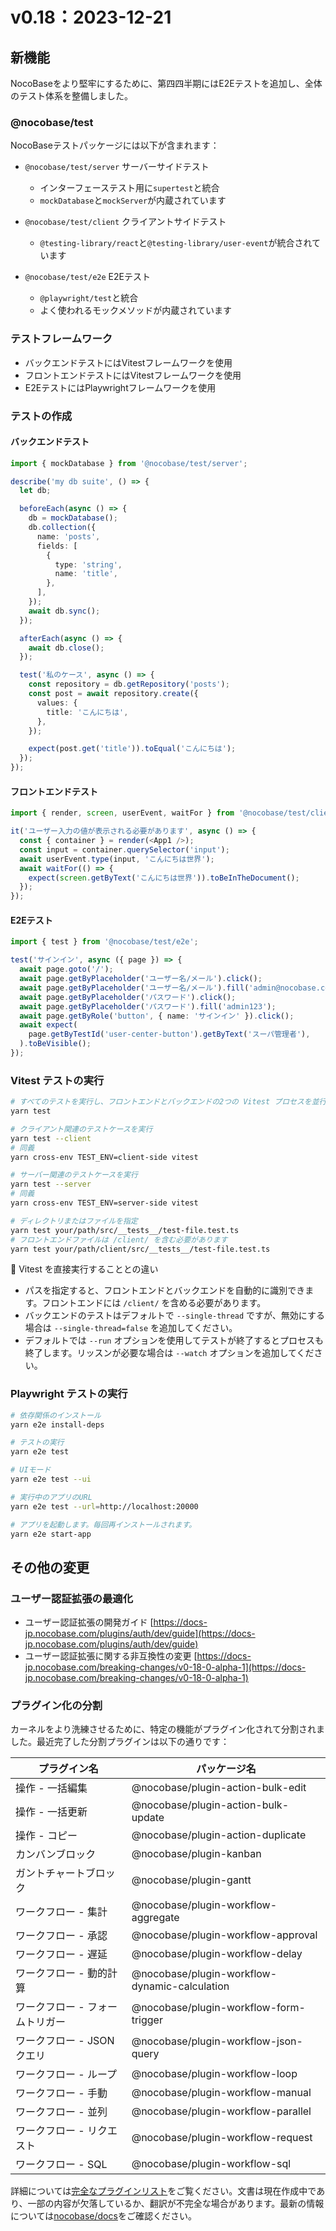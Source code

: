 # v0.18：2023-12-21

## 新機能

NocoBaseをより堅牢にするために、第四四半期にはE2Eテストを追加し、全体のテスト体系を整備しました。

### @nocobase/test

NocoBaseテストパッケージには以下が含まれます：

- `@nocobase/test/server` サーバーサイドテスト
  - インターフェーステスト用に`supertest`と統合
  - `mockDatabase`と`mockServer`が内蔵されています

- `@nocobase/test/client` クライアントサイドテスト
  - `@testing-library/react`と`@testing-library/user-event`が統合されています

- `@nocobase/test/e2e` E2Eテスト
  - `@playwright/test`と統合
  - よく使われるモックメソッドが内蔵されています

### テストフレームワーク

- バックエンドテストにはVitestフレームワークを使用
- フロントエンドテストにはVitestフレームワークを使用
- E2EテストにはPlaywrightフレームワークを使用

### テストの作成

#### バックエンドテスト

```typescript
import { mockDatabase } from '@nocobase/test/server';

describe('my db suite', () => {
  let db;

  beforeEach(async () => {
    db = mockDatabase();
    db.collection({
      name: 'posts',
      fields: [
        {
          type: 'string',
          name: 'title',
        },
      ],
    });
    await db.sync();
  });

  afterEach(async () => {
    await db.close();
  });

  test('私のケース', async () => {
    const repository = db.getRepository('posts');
    const post = await repository.create({
      values: {
        title: 'こんにちは',
      },
    });

    expect(post.get('title')).toEqual('こんにちは');
  });
});
```

#### フロントエンドテスト

```typescript
import { render, screen, userEvent, waitFor } from '@nocobase/test/client';

it('ユーザー入力の値が表示される必要があります', async () => {
  const { container } = render(<App1 />);
  const input = container.querySelector('input');
  await userEvent.type(input, 'こんにちは世界');
  await waitFor(() => {
    expect(screen.getByText('こんにちは世界')).toBeInTheDocument();
  });
});
```

#### E2Eテスト

```typescript
import { test } from '@nocobase/test/e2e';

test('サインイン', async ({ page }) => {
  await page.goto('/');
  await page.getByPlaceholder('ユーザー名/メール').click();
  await page.getByPlaceholder('ユーザー名/メール').fill('admin@nocobase.com');
  await page.getByPlaceholder('パスワード').click();
  await page.getByPlaceholder('パスワード').fill('admin123');
  await page.getByRole('button', { name: 'サインイン' }).click();
  await expect(
    page.getByTestId('user-center-button').getByText('スーパ管理者'),
  ).toBeVisible();
});
```

### Vitest テストの実行

```bash
# すべてのテストを実行し、フロントエンドとバックエンドの2つの Vitest プロセスを並行して実行
yarn test

# クライアント関連のテストケースを実行
yarn test --client
# 同義
yarn cross-env TEST_ENV=client-side vitest

# サーバー関連のテストケースを実行
yarn test --server
# 同義
yarn cross-env TEST_ENV=server-side vitest

# ディレクトリまたはファイルを指定
yarn test your/path/src/__tests__/test-file.test.ts
# フロントエンドファイルは /client/ を含む必要があります
yarn test your/path/client/src/__tests__/test-file.test.ts
```

📢 Vitest を直接実行することとの違い

- パスを指定すると、フロントエンドとバックエンドを自動的に識別できます。フロントエンドには `/client/` を含める必要があります。
- バックエンドのテストはデフォルトで `--single-thread` ですが、無効にする場合は `--single-thread=false` を追加してください。
- デフォルトでは `--run` オプションを使用してテストが終了するとプロセスも終了します。リッスンが必要な場合は `--watch` オプションを追加してください。

### Playwright テストの実行

```bash
# 依存関係のインストール
yarn e2e install-deps

# テストの実行
yarn e2e test

# UIモード
yarn e2e test --ui

# 実行中のアプリのURL
yarn e2e test --url=http://localhost:20000

# アプリを起動します。毎回再インストールされます。
yarn e2e start-app
```

## その他の変更

### ユーザー認証拡張の最適化

- ユーザー認証拡張の開発ガイド [https://docs-jp.nocobase.com/plugins/auth/dev/guide](https://docs-jp.nocobase.com/plugins/auth/dev/guide)
- ユーザー認証拡張に関する非互換性の変更 [https://docs-jp.nocobase.com/breaking-changes/v0-18-0-alpha-1](https://docs-jp.nocobase.com/breaking-changes/v0-18-0-alpha-1)

### プラグイン化の分割

カーネルをより洗練させるために、特定の機能がプラグイン化されて分割されました。最近完了した分割プラグインは以下の通りです：

| プラグイン名                      | パッケージ名                                      |
| --------------------------------- | ------------------------------------------------ |
| 操作 - 一括編集                  | @nocobase/plugin-action-bulk-edit                |
| 操作 - 一括更新                  | @nocobase/plugin-action-bulk-update              |
| 操作 - コピー                    | @nocobase/plugin-action-duplicate                |
| カンバンブロック                 | @nocobase/plugin-kanban                          |
| ガントチャートブロック           | @nocobase/plugin-gantt                           |
| ワークフロー - 集計              | @nocobase/plugin-workflow-aggregate              |
| ワークフロー - 承認              | @nocobase/plugin-workflow-approval               |
| ワークフロー - 遅延              | @nocobase/plugin-workflow-delay                  |
| ワークフロー - 動的計算          | @nocobase/plugin-workflow-dynamic-calculation    |
| ワークフロー - フォームトリガー  | @nocobase/plugin-workflow-form-trigger           |
| ワークフロー - JSONクエリ        | @nocobase/plugin-workflow-json-query             |
| ワークフロー - ループ            | @nocobase/plugin-workflow-loop                   |
| ワークフロー - 手動              | @nocobase/plugin-workflow-manual                 |
| ワークフロー - 並列              | @nocobase/plugin-workflow-parallel               |
| ワークフロー - リクエスト        | @nocobase/plugin-workflow-request                |
| ワークフロー - SQL               | @nocobase/plugin-workflow-sql                    |

詳細については[完全なプラグインリスト](https://docs-jp.nocobase.com/plugins)をご覧ください。文書は現在作成中であり、一部の内容が欠落しているか、翻訳が不完全な場合があります。最新の情報については[nocobase/docs](https://github.com/nocobase/docs)をご確認ください。

